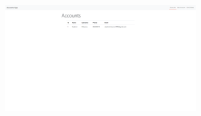 <img src="https://raw.githubusercontent.com/wlada995/Portfolio/main/img/project/Accounts-App/1.png" />
